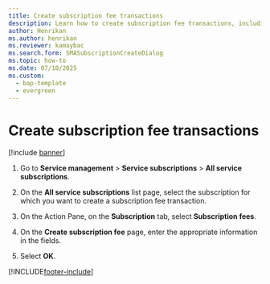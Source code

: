 ```yaml
---
title: Create subscription fee transactions
description: Learn how to create subscription fee transactions, including a step-by-step process for creating subscription fee transactions.
author: Henrikan
ms.author: henrikan
ms.reviewer: kamaybac
ms.search.form: SMASubscriptionCreateDialog
ms.topic: how-to
ms.date: 07/10/2025
ms.custom: 
  - bap-template
  - evergreen
---
```


# Create subscription fee transactions

[!include [banner](../includes/banner.md)]

1. Go to **Service management** \> **Service subscriptions** \> **All service subscriptions**.

2. On the **All service subscriptions** list page, select the subscription for which you want to create a subscription fee transaction.

3. On the Action Pane, on the **Subscription** tab, select **Subscription fees**.

4. On the **Create subscription fee** page, enter the appropriate information in the fields.

5. Select **OK**.

[!INCLUDE[footer-include](../../includes/footer-banner.md)]
